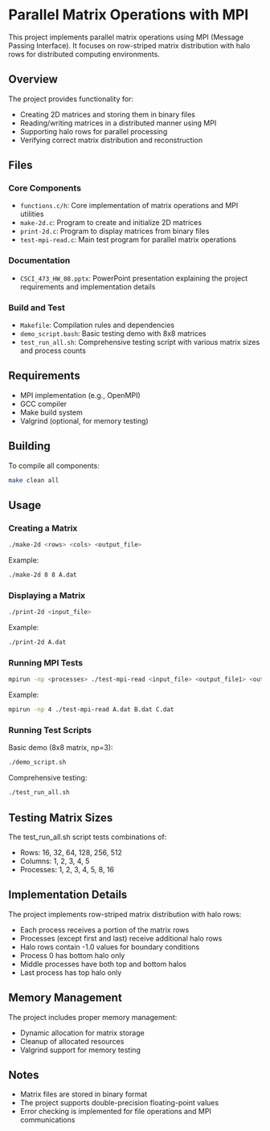 # Parallel Matrix Operations with MPI

This project implements parallel matrix operations using MPI (Message Passing Interface). It focuses on row-striped matrix distribution with halo rows for distributed computing environments.

## Overview

The project provides functionality for:
- Creating 2D matrices and storing them in binary files
- Reading/writing matrices in a distributed manner using MPI
- Supporting halo rows for parallel processing
- Verifying correct matrix distribution and reconstruction

## Files

### Core Components
- `functions.c/h`: Core implementation of matrix operations and MPI utilities
- `make-2d.c`: Program to create and initialize 2D matrices
- `print-2d.c`: Program to display matrices from binary files
- `test-mpi-read.c`: Main test program for parallel matrix operations

### Documentation
- `CSCI_473_HW_08.pptx`: PowerPoint presentation explaining the project requirements and implementation details

### Build and Test
- `Makefile`: Compilation rules and dependencies
- `demo_script.bash`: Basic testing demo with 8x8 matrices
- `test_run_all.sh`: Comprehensive testing script with various matrix sizes and process counts

## Requirements

- MPI implementation (e.g., OpenMPI)
- GCC compiler
- Make build system
- Valgrind (optional, for memory testing)

## Building

To compile all components:
```bash
make clean all
```

## Usage

### Creating a Matrix
```bash
./make-2d <rows> <cols> <output_file>
```
Example:
```bash
./make-2d 8 8 A.dat
```

### Displaying a Matrix
```bash
./print-2d <input_file>
```
Example:
```bash
./print-2d A.dat
```

### Running MPI Tests
```bash
mpirun -np <processes> ./test-mpi-read <input_file> <output_file1> <output_file2>
```
Example:
```bash
mpirun -np 4 ./test-mpi-read A.dat B.dat C.dat
```

### Running Test Scripts

Basic demo (8x8 matrix, np=3):
```bash
./demo_script.sh
```

Comprehensive testing:
```bash
./test_run_all.sh
```

## Testing Matrix Sizes

The test_run_all.sh script tests combinations of:
- Rows: 16, 32, 64, 128, 256, 512
- Columns: 1, 2, 3, 4, 5
- Processes: 1, 2, 3, 4, 5, 8, 16

## Implementation Details

The project implements row-striped matrix distribution with halo rows:
- Each process receives a portion of the matrix rows
- Processes (except first and last) receive additional halo rows
- Halo rows contain -1.0 values for boundary conditions
- Process 0 has bottom halo only
- Middle processes have both top and bottom halos
- Last process has top halo only

## Memory Management

The project includes proper memory management:
- Dynamic allocation for matrix storage
- Cleanup of allocated resources
- Valgrind support for memory testing

## Notes

- Matrix files are stored in binary format
- The project supports double-precision floating-point values
- Error checking is implemented for file operations and MPI communications

